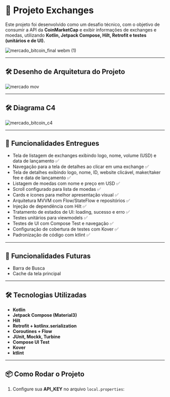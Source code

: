 # 📱 Projeto Exchanges

Este projeto foi desenvolvido como um desafio técnico, com o objetivo de consumir a API da **CoinMarketCap** e exibir informações de exchanges e moedas, utilizando **Kotlin, Jetpack Compose, Hilt, Retrofit e testes (unitários e de UI).**

![mercado_bitcoin_final webm (1)](https://github.com/user-attachments/assets/a119edda-dcce-4d54-a419-e1a52f87f835)

---

## 🛠️ Desenho de Arquitetura do Projeto

![mercado mov](https://github.com/user-attachments/assets/cf71a8d8-62e3-4b3d-99b4-040569171fdb)

---
## 🛠️ Diagrama C4

![mercado_bitcoin_c4](https://github.com/user-attachments/assets/fb9e7ed1-e680-48b9-aea3-05458f2afbee)

---
## 🚀 Funcionalidades Entregues

- Tela de listagem de exchanges exibindo logo, nome, volume (USD) e data de lançamento ✅  
- Navegação para a tela de detalhes ao clicar em uma exchange ✅  
- Tela de detalhes exibindo logo, nome, ID, website clicável, maker/taker fee e data de lançamento ✅  
- Listagem de moedas com nome e preço em USD ✅  
- Scroll configurado para lista de moedas ✅  
- Cards e ícones para melhor apresentação visual ✅  
- Arquitetura MVVM com Flow/StateFlow e repositórios ✅  
- Injeção de dependência com Hilt ✅  
- Tratamento de estados de UI: loading, sucesso e erro ✅  
- Testes unitários para viewmodels ✅  
- Testes de UI com Compose Test e navegação ✅  
- Configuração de cobertura de testes com Kover ✅  
- Padronização de código com ktlint ✅  
---
## 🚀 Funcionalidades Futuras

- Barra de Busca   
- Cache da tela principal
---

## 🛠️ Tecnologias Utilizadas
- **Kotlin**  
- **Jetpack Compose (Material3)**  
- **Hilt**  
- **Retrofit + kotlinx.serialization**  
- **Coroutines + Flow**  
- **JUnit, Mockk, Turbine**  
- **Compose UI Test**  
- **Kover**  
- **ktlint**  

---

## 📦 Como Rodar o Projeto

1. Configure sua **API_KEY** no arquivo `local.properties`:


 
